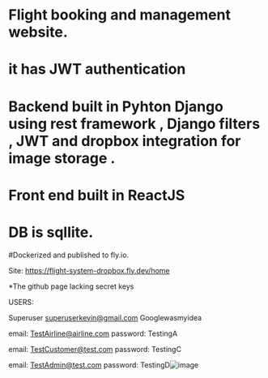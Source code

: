# Flight booking and management website.
# it has JWT authentication 

# Backend built in Pyhton Django using rest framework , Django filters , JWT  and dropbox integration for image storage  .
# Front end built in ReactJS  
# DB is sqllite.

#Dockerized and published to fly.io.

Site:
  https://flight-system-dropbox.fly.dev/home

*The github page lacking  secret keys 

USERS:

Superuser
superuserkevin@gmail.com
Googlewasmyidea

email: TestAirline@airline.com
password: TestingA

email: TestCustomer@test.com
password: TestingC

email: TestAdmin@test.com
password: TestingD![image](https://user-images.githubusercontent.com/93340569/226168368-2bce2e02-6c6a-49e7-aa0d-d28a3cf02727.png)

